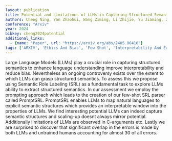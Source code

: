 ```yaml
---
layout: publication
title: Potential and Limitations of LLMs in Capturing Structured Semantics A Case Study on SRL
authors: Cheng Ning, Yan Zhaohui, Wang Ziming, Li Zhijie, Yu Jiaming, Zheng Zilong, Tu Kewei, Xu Jinan, Han Wenjuan
conference: "Arxiv"
year: 2024
bibkey: cheng2024potential
additional_links:
  - {name: "Paper", url: "https://arxiv.org/abs/2405.06410"}
tags: ['ARXIV', 'Ethics And Bias', 'Few Shot', 'Interpretability And Explainability', 'LLM', 'Prompting', 'Reinforcement Learning']
---
```

Large Language Models (LLMs) play a crucial role in capturing structured semantics to enhance language understanding improve interpretability and reduce bias. Nevertheless an ongoing controversy exists over the extent to which LLMs can grasp structured semantics. To assess this we propose using Semantic Role Labeling (SRL) as a fundamental task to explore LLMs ability to extract structured semantics. In our assessment we employ the prompting approach which leads to the creation of our few-shot SRL parser called PromptSRL. PromptSRL enables LLMs to map natural languages to explicit semantic structures which provides an interpretable window into the properties of LLMs. We find interesting potential LLMs can indeed capture semantic structures and scaling-up doesnt always mirror potential. Additionally limitations of LLMs are observed in C-arguments etc. Lastly we are surprised to discover that significant overlap in the errors is made by both LLMs and untrained humans accounting for almost 30 of all errors.
